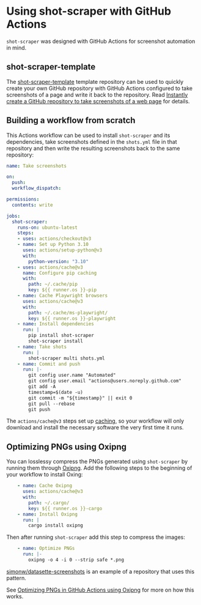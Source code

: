 # Using shot-scraper with GitHub Actions

`shot-scraper` was designed with GitHub Actions for screenshot automation in mind.

## shot-scraper-template

The [shot-scraper-template](https://github.com/simonw/shot-scraper-template) template repository can be used to quickly create your own GitHub repository with GitHub Actions configured to take screenshots of a page and write it back to the repository. Read [Instantly create a GitHub repository to take screenshots of a web page](https://simonwillison.net/2022/Mar/14/shot-scraper-template/) for details.

## Building a workflow from scratch

This Actions workflow can be used to install `shot-scraper` and its dependencies, take screenshots defined in the `shots.yml` file in that repository and then write the resulting screenshots back to the same repository:

```yaml
name: Take screenshots

on:
  push:
  workflow_dispatch:

permissions:
  contents: write

jobs:
  shot-scraper:
    runs-on: ubuntu-latest
    steps:
    - uses: actions/checkout@v3
    - name: Set up Python 3.10
      uses: actions/setup-python@v3
      with:
        python-version: "3.10"
    - uses: actions/cache@v3
      name: Configure pip caching
      with:
        path: ~/.cache/pip
        key: ${{ runner.os }}-pip
    - name: Cache Playwright browsers
      uses: actions/cache@v3
      with:
        path: ~/.cache/ms-playwright/
        key: ${{ runner.os }}-playwright
    - name: Install dependencies
      run: |
        pip install shot-scraper
        shot-scraper install
    - name: Take shots
      run: |
        shot-scraper multi shots.yml
    - name: Commit and push
      run: |-
        git config user.name "Automated"
        git config user.email "actions@users.noreply.github.com"
        git add -A
        timestamp=$(date -u)
        git commit -m "${timestamp}" || exit 0
        git pull --rebase
        git push
```
The `actions/cache@v3` steps set up [caching](https://github.com/actions/cache), so your workflow will only download and install the necessary software the very first time it runs.

## Optimizing PNGs using Oxipng

You can losslessy compress the PNGs generated using `shot-scraper` by running them through [Oxipng](https://github.com/shssoichiro/oxipng). Add the following steps to the beginning of your workflow to install Oxing:

```yaml
    - name: Cache Oxipng
      uses: actions/cache@v3
      with:
        path: ~/.cargo/
        key: ${{ runner.os }}-cargo
    - name: Install Oxipng
      run: |
        cargo install oxipng
```

Then after running `shot-scraper` add this step to compress the images:

```yaml
    - name: Optimize PNGs
      run: |-
        oxipng -o 4 -i 0 --strip safe *.png
```

[simonw/datasette-screenshots](https://github.com/simonw/datasette-screenshots) is an example of a repository that uses this pattern.

See [Optimizing PNGs in GitHub Actions using Oxipng](https://til.simonwillison.net/github-actions/oxipng) for more on how this works.

